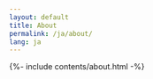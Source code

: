 ```yaml
---
layout: default
title: About
permalink: /ja/about/
lang: ja
---
```


{%- include contents/about.html -%}
